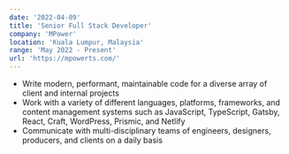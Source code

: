 ```yaml
---
date: '2022-04-09'
title: 'Senior Full Stack Developer'
company: 'MPower'
location: 'Kuala Lumpur, Malaysia'
range: 'May 2022 - Present'
url: 'https://mpowerts.com/'
---
```


- Write modern, performant, maintainable code for a diverse array of client and internal projects
- Work with a variety of different languages, platforms, frameworks, and content management systems such as JavaScript, TypeScript, Gatsby, React, Craft, WordPress, Prismic, and Netlify
- Communicate with multi-disciplinary teams of engineers, designers, producers, and clients on a daily basis
